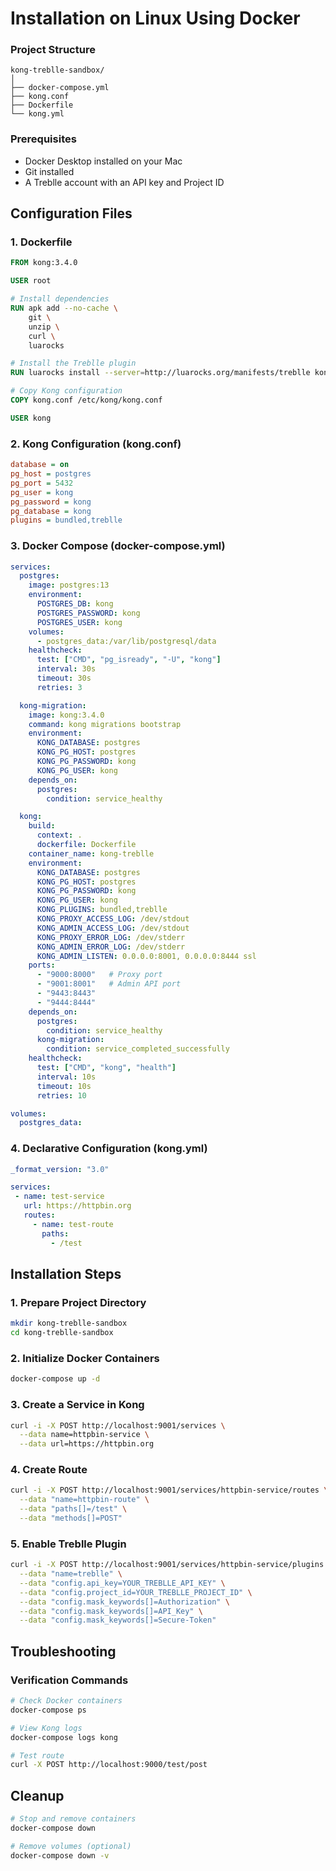 # Installation on Linux Using Docker

### Project Structure

```
kong-treblle-sandbox/
│
├── docker-compose.yml
├── kong.conf
├── Dockerfile
└── kong.yml
```

### Prerequisites

- Docker Desktop installed on your Mac
- Git installed
- A Treblle account with an API key and Project ID

## Configuration Files

### 1. Dockerfile

```dockerfile
FROM kong:3.4.0

USER root

# Install dependencies
RUN apk add --no-cache \
    git \
    unzip \
    curl \
    luarocks

# Install the Treblle plugin
RUN luarocks install --server=http://luarocks.org/manifests/treblle kong-plugin-treblle

# Copy Kong configuration
COPY kong.conf /etc/kong/kong.conf

USER kong
```

### 2. Kong Configuration (kong.conf)

```ini
database = on
pg_host = postgres
pg_port = 5432
pg_user = kong
pg_password = kong
pg_database = kong
plugins = bundled,treblle
```

### 3. Docker Compose (docker-compose.yml)

```yaml
services:
  postgres:
    image: postgres:13
    environment:
      POSTGRES_DB: kong
      POSTGRES_PASSWORD: kong
      POSTGRES_USER: kong
    volumes:
      - postgres_data:/var/lib/postgresql/data
    healthcheck:
      test: ["CMD", "pg_isready", "-U", "kong"]
      interval: 30s
      timeout: 30s
      retries: 3

  kong-migration:
    image: kong:3.4.0
    command: kong migrations bootstrap
    environment:
      KONG_DATABASE: postgres
      KONG_PG_HOST: postgres
      KONG_PG_PASSWORD: kong
      KONG_PG_USER: kong
    depends_on:
      postgres:
        condition: service_healthy

  kong:
    build: 
      context: .
      dockerfile: Dockerfile
    container_name: kong-treblle
    environment:
      KONG_DATABASE: postgres
      KONG_PG_HOST: postgres
      KONG_PG_PASSWORD: kong
      KONG_PG_USER: kong
      KONG_PLUGINS: bundled,treblle
      KONG_PROXY_ACCESS_LOG: /dev/stdout
      KONG_ADMIN_ACCESS_LOG: /dev/stdout
      KONG_PROXY_ERROR_LOG: /dev/stderr
      KONG_ADMIN_ERROR_LOG: /dev/stderr
      KONG_ADMIN_LISTEN: 0.0.0.0:8001, 0.0.0.0:8444 ssl
    ports:
      - "9000:8000"   # Proxy port
      - "9001:8001"   # Admin API port
      - "9443:8443"
      - "9444:8444"
    depends_on:
      postgres:
        condition: service_healthy
      kong-migration:
        condition: service_completed_successfully
    healthcheck:
      test: ["CMD", "kong", "health"]
      interval: 10s
      timeout: 10s
      retries: 10

volumes:
  postgres_data:
```

### 4. Declarative Configuration (kong.yml)

```yaml
_format_version: "3.0"

services:
 - name: test-service
   url: https://httpbin.org
   routes:
     - name: test-route
       paths:
         - /test
```

## Installation Steps

### 1. Prepare Project Directory

```bash
mkdir kong-treblle-sandbox
cd kong-treblle-sandbox
```

### 2. Initialize Docker Containers

```bash
docker-compose up -d
```

### 3. Create a Service in Kong

```bash
curl -i -X POST http://localhost:9001/services \
  --data name=httpbin-service \
  --data url=https://httpbin.org
```

### 4. Create Route

```bash
curl -i -X POST http://localhost:9001/services/httpbin-service/routes \
  --data "name=httpbin-route" \
  --data "paths[]=/test" \
  --data "methods[]=POST"
```

### 5. Enable Treblle Plugin

```bash
curl -i -X POST http://localhost:9001/services/httpbin-service/plugins \
  --data "name=treblle" \
  --data "config.api_key=YOUR_TREBLLE_API_KEY" \
  --data "config.project_id=YOUR_TREBLLE_PROJECT_ID" \
  --data "config.mask_keywords[]=Authorization" \
  --data "config.mask_keywords[]=API_Key" \
  --data "config.mask_keywords[]=Secure-Token"
```

## Troubleshooting

### Verification Commands

```bash
# Check Docker containers
docker-compose ps

# View Kong logs
docker-compose logs kong

# Test route
curl -X POST http://localhost:9000/test/post
```

## Cleanup

```bash
# Stop and remove containers
docker-compose down

# Remove volumes (optional)
docker-compose down -v
```
